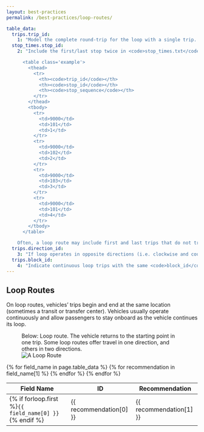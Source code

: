 ```yaml
---
layout: best-practices
permalink: /best-practices/loop-routes/

table_data:
  trips.trip_id:
    1: "Model the complete round-trip for the loop with a single trip.  <!-- (102) -->"
  stop_times.stop_id:
    2: "Include the first/last stop twice in <code>stop_times.txt</code> for the trip that is a loop. Example below. <!-- (87) -->

      <table class='example'>
        <thead>
          <tr>
            <th><code>trip_id</code></th>
            <th><code>stop_id</code></th>
            <th><code>stop_sequence</code></th>
          </tr>
        </thead>
        <tbody>
          <tr>
            <td>9000</td>
            <td>101</td>
            <td>1</td>
          </tr>
          <tr>
            <td>9000</td>
            <td>102</td>
            <td>2</td>
          </tr>
          <tr>
            <td>9000</td>
            <td>103</td>
            <td>3</td>
          </tr>
          <tr>
            <td>9000</td>
            <td>101</td>
            <td>4</td>
          </tr>
        </tbody>
      </table>

    Often, a loop route may include first and last trips that do not travel the entire loop. Include these trips as well."
  trips.direction_id:
    3: "If loop operates in opposite directions (i.e. clockwise and counterclockwise), then designate <code>direction_id</code> as <code>0</code> or <code>1</code>. <!-- (89) -->"
  trips.block_id:
    4: "Indicate continuous loop trips with the same <code>block_id</code>. <!-- (90) -->"
---
```


## Loop Routes

On loop routes, vehicles’ trips begin and end at the same location (sometimes a transit or transfer center). Vehicles usually operate continuously and allow passengers to stay onboard as the vehicle continues its loop.

<figure id="loop-route-fig">
  <figcaption>Below: Loop route. The vehicle returns to the starting point in one trip. Some loop routes offer travel in one direction, and others in two directions.</figcaption>
  <img src="{{ "/best-practices/images/loop-route.svg" | prepend: site.baseurl }}" alt="A Loop Route">
</figure>

<table class="recommendation">
  <thead>
    <tr>
      <th>Field Name</th>
      <th>ID</th>
      <th>Recommendation</th>
    </tr>
  </thead>
  <tbody>
    {% for field_name in page.table_data %}
      {% for recommendation in field_name[1] %}
        <tr id="loop_route_{{ recommendation[0] }}" class="anchor-row">
          <td>{% if forloop.first %}<code>{{ field_name[0] }}</code>{% endif %}</td>
          <td>{{ recommendation[0] }}</td>
          <td>{{ recommendation[1] }}</td>
        </tr>
      {% endfor %}
    {% endfor %}
  </tbody>
</table>
